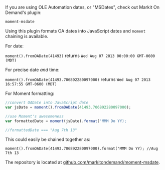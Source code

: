 If you are using OLE Automation dates, or "MSDates", check out Markit On Demand's plugin:

`moment-msdate`

Using this plugin formats OA dates into JavaScript dates and `moment` chaining is available.

For date:

`moment().fromOADate(41493)` returns `Wed Aug 07 2013 00:00:00 GMT-0600 (MDT)`

For precise date _and_ time:

`moment().fromOADate(41493.706892280097000)` returns `Wed Aug 07 2013 16:57:55 GMT-0600 (MDT)`

For Moment formatting:

```javascript
//convert OADate into JavaScript date
var jsDate = moment().fromOADate(41493.706892280097000);

//use Moment's awesomeness
var formattedDate = moment(jsDate).format('MMM Do YY);

//formattedDate === "Aug 7th 13"
```

This could easily be chained together as:

`moment().fromOADate(41493.706892280097000).format('MMM Do YY); //Aug 7th 13`

The repository is located at [github.com/markitondemand/moment-msdate](https://github.com/markitondemand/moment-msdate).
